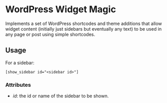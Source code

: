 # WordPress Widget Magic

Implements a set of WordPress shortcodes and theme additions that allow widget content (initially just sidebars but eventually any text) to be used in any page or post using simple shortcodes.

## Usage

For a sidebar:

    [show_sidebar id="<sidebar id>"]

### Attributes
- *id*: the id or name of the sidebar to be shown.
